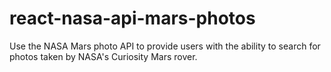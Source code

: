# react-nasa-api-mars-photos
Use the NASA Mars photo API to provide users with the ability to search for photos taken by NASA's Curiosity Mars rover.
